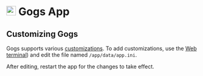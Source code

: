 # <img src="/documentation/img/gogs-logo.png" width="25px"> Gogs App

## Customizing Gogs

Gogs supports various [customizations](https://gogs.io/docs/advanced/configuration_cheat_sheet).
To add customizations, use the [Web terminal](apps/#web-terminal)) and
edit the file named `/app/data/app.ini`.

After editing, restart the app for the changes to take effect.

